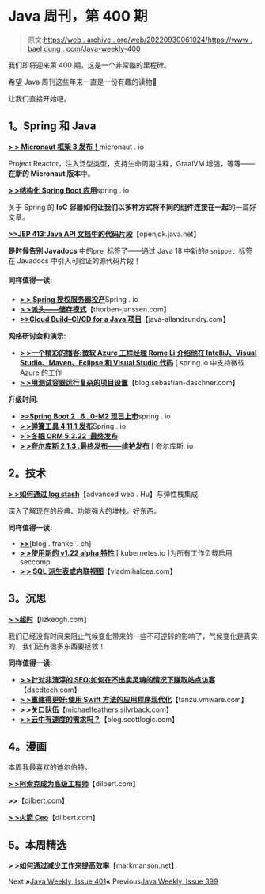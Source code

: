 # Java 周刊，第 400 期

> 原文:[https://web . archive . org/web/20220930061024/https://www . bael dung . com/Java-weekly-400](https://web.archive.org/web/20220930061024/https://www.baeldung.com/java-weekly-400)

我们即将迎来第 400 期，这是一个非常酷的里程碑。

希望 Java 周刊这些年来一直是一份有趣的读物🙂

让我们直接开始吧。

## **1。Spring 和 Java**

[**> > Micronaut 框架 3 发布！**](https://web.archive.org/web/20220626104509/https://micronaut.io/2021/08/18/micronaut-framework-3-released/)micronaut . io

Project Reactor，注入泛型类型，支持生命周期注释，GraalVM 增强，等等——**在新的 Micronaut 版本**中。

[**> >结构化 Spring Boot 应用**](https://web.archive.org/web/20220626104509/https://spring.io/blog/2021/08/22/structuring-spring-boot-applications)spring . io

关于 Spring 的 **IoC 容器如何让我们以多种方式将不同的组件连接在一起**的一篇好文章。

[**>>JEP 413:Java API 文档中的代码片段**](https://web.archive.org/web/20220626104509/https://openjdk.java.net/jeps/413)【openjdk.java.net】

**是时候告别 Javadocs** 中的`pre `标签了——通过 Java 18 中新的`@` `snippet `标签在 Javadocs 中引入可验证的源代码片段！

#### **同样值得一读:**

*   [**> > Spring 授权服务器投产**](https://web.archive.org/web/20220626104509/https://spring.io/blog/2021/08/19/spring-authorization-server-goes-to-production)Spring . io
*   [**> >派头——储存模式**](https://web.archive.org/web/20220626104509/https://thorben-janssen.com/panache-repository-pattern/)【thorben-janssen.com】
*   [**>>Cloud Build–CI/CD for a Java 项目**](https://web.archive.org/web/20220626104509/http://www.java-allandsundry.com/2021/08/cloud-build-cicd-for-java-project.html)【java-allandsundry.com】

**网络研讨会和演示:**

*   [**> >一个精彩的播客:微软 Azure 工程经理 Rome Li 介绍他在 IntelliJ、Visual Studio、Maven、Eclipse 和 Visual Studio 代码**](https://web.archive.org/web/20220626104509/https://spring.io/blog/2021/08/19/a-bootiful-podcast-microsoft-azure-engineering-manager-rome-li-on-his-work-supporting-microsoft-azure-in-intellij-visual-studio-maven-eclipse-and-visual-studio-code) [ spring.io 中支持微软 Azure 的工作
*   [**> >用测试容器运行复杂的项目设置**](https://web.archive.org/web/20220626104509/https://blog.sebastian-daschner.com/entries/complex-project-setups-testcontainers)【blog.sebastian-daschner.com】

**升级时间:**

*   [**>>Spring Boot 2 . 6 . 0-M2 现已上市**](https://web.archive.org/web/20220626104509/https://spring.io/blog/2021/08/19/spring-boot-2-6-0-m2-is-now-available)spring . io
*   [**> >弹簧工具 4.11.1 发布**](https://web.archive.org/web/20220626104509/https://spring.io/blog/2021/08/18/spring-tools-4-11-1-released)Spring . io
*   [**> >冬眠 ORM 5.3.22 .最终发布**](https://web.archive.org/web/20220626104509/https://in.relation.to/2021/08/23/hibernate-orm-5322-final-release/)
*   [**> >夸尔库斯 2.1.3 .最终发布——维护发布**](https://web.archive.org/web/20220626104509/https://quarkus.io/blog/quarkus-2-1-3-final-released/) [ 夸尔库斯. io

## **2。技术**

[**> >如何通过 log stash**](https://web.archive.org/web/20220626104509/https://advancedweb.hu/how-to-integrate-with-elastic-stack-via-logstash/)【advanced web . Hu】与弹性栈集成

深入了解现在的经典、功能强大的堆栈。好东西。

**同样值得一读:**

*   [**>>**](https://web.archive.org/web/20220626104509/https://blog.frankel.ch/free-docker-registries/)[blog . frankel . ch]
*   [**> >使用新的 v1.22 alpha 特性**](https://web.archive.org/web/20220626104509/https://kubernetes.io/blog/2021/08/25/seccomp-default/) [ kubernetes.io ]为所有工作负载启用 seccomp
*   [**> > SQL 派生表或内联视图**](https://web.archive.org/web/20220626104509/https://vladmihalcea.com/sql-derived-table-inline-view/)【vladmihalcea.com】

## **3。沉思**

[**> >超时**](https://web.archive.org/web/20220626104509/https://lizkeogh.com/2021/08/22/out-of-time/)【lizkeogh.com】

我们已经没有时间来阻止气候变化带来的一些不可逆转的影响了，气候变化是真实的，我们还有很多东西要拯救！

**同样值得一读:**

*   [**> >针对非渣滓的 SEO:如何在不出卖灵魂的情况下赚取站点访客**](https://web.archive.org/web/20220626104509/https://daedtech.com/seo-for-non-scumbags-how-to-earn-site-visitors-without-selling-your-soul/)【daedtech.com】
*   [**> >重建得更好:使用 Swift 方法的应用程序现代化**](https://web.archive.org/web/20220626104509/https://tanzu.vmware.com/content/blog/app-modernization-swift-method)【tanzu.vmware.com】
*   [**> >关口队伍**](https://web.archive.org/web/20220626104509/https://michaelfeathers.silvrback.com/gateway-teams)【michaelfeathers.silvrback.com】
*   [**> >云中有速度的需求吗？**](https://web.archive.org/web/20220626104509/https://blog.scottlogic.com/2021/08/18/hpc-in-cloud.html)【blog.scottlogic.com】

## **4。漫画**

本周我最喜欢的迪尔伯特。

[**> >阿索克成为高级工程师**](https://web.archive.org/web/20220626104509/https://dilbert.com/strip/2021-08-26)【dilbert.com】

[**>>**](https://web.archive.org/web/20220626104509/https://dilbert.com/strip/2021-08-22)【dilbert.com】

[**> >火箭 Ceo**](https://web.archive.org/web/20220626104509/https://dilbert.com/strip/2021-08-21)【dilbert.com】

## **5。本周精选**

**[> >如何通过减少工作来提高效率](https://web.archive.org/web/20220626104509/https://markmanson.net/how-to-be-more-productive)**【markmanson.net】

Next **»**[Java Weekly, Issue 401](/web/20220626104509/https://www.baeldung.com/java-weekly-401)**«** Previous[Java Weekly, Issue 399](/web/20220626104509/https://www.baeldung.com/java-weekly-399)